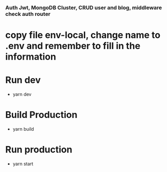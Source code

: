 <!-- Demo project express typescript -->

### Auth Jwt, MongoDB Cluster, CRUD user and blog, middleware check auth router

# copy file env-local, change name to .env and remember to fill in the information

# Run dev
-   yarn dev

# Build Production

-   yarn build

# Run production

-   yarn start